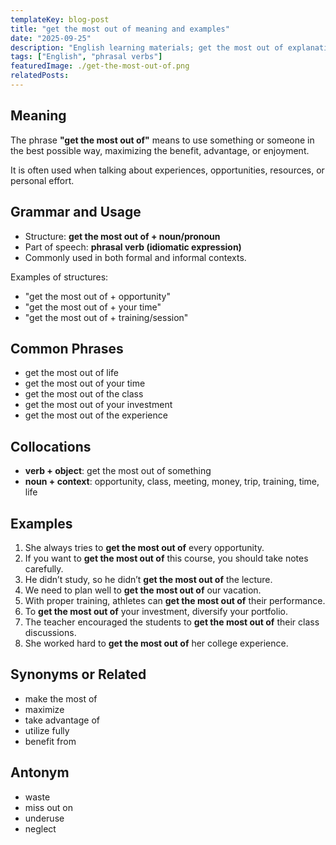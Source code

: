 ```yaml
---
templateKey: blog-post
title: "get the most out of meaning and examples"
date: "2025-09-25"
description: "English learning materials; get the most out of explanation."
tags: ["English", "phrasal verbs"]
featuredImage: ./get-the-most-out-of.png
relatedPosts:
---
```


## Meaning

The phrase **"get the most out of"** means to use something or someone in the best possible way, maximizing the benefit, advantage, or enjoyment.

It is often used when talking about experiences, opportunities, resources, or personal effort.

## Grammar and Usage

- Structure: **get the most out of + noun/pronoun**
- Part of speech: **phrasal verb (idiomatic expression)**
- Commonly used in both formal and informal contexts.

Examples of structures:

- "get the most out of + opportunity"
- "get the most out of + your time"
- "get the most out of + training/session"

## Common Phrases

- get the most out of life
- get the most out of your time
- get the most out of the class
- get the most out of your investment
- get the most out of the experience

## Collocations

- **verb + object**: get the most out of something
- **noun + context**: opportunity, class, meeting, money, trip, training, time, life

## Examples

1. She always tries to **get the most out of** every opportunity.
2. If you want to **get the most out of** this course, you should take notes carefully.
3. He didn’t study, so he didn’t **get the most out of** the lecture.
4. We need to plan well to **get the most out of** our vacation.
5. With proper training, athletes can **get the most out of** their performance.
6. To **get the most out of** your investment, diversify your portfolio.
7. The teacher encouraged the students to **get the most out of** their class discussions.
8. She worked hard to **get the most out of** her college experience.

## Synonyms or Related

- make the most of
- maximize
- take advantage of
- utilize fully
- benefit from

## Antonym

- waste
- miss out on
- underuse
- neglect
